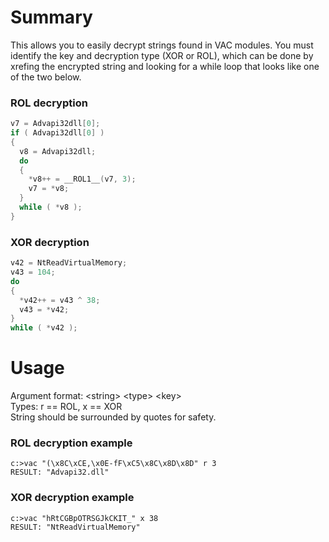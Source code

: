 # Summary
This allows you to easily decrypt strings found in VAC modules. You must identify the key and decryption type (XOR or ROL), 
which can be done by xrefing the encrypted string and looking for a while loop that looks like one of the two below.

### ROL decryption
```C
v7 = Advapi32dll[0];
if ( Advapi32dll[0] )
{
  v8 = Advapi32dll;
  do
  {
    *v8++ = __ROL1__(v7, 3);
    v7 = *v8;
  }
  while ( *v8 );
}
```

### XOR decryption
```C
v42 = NtReadVirtualMemory;
v43 = 104;
do
{
  *v42++ = v43 ^ 38;
  v43 = *v42;
}
while ( *v42 );
```

# Usage
Argument format: \<string\> \<type\> \<key\> </br>
Types: r == ROL, x == XOR </br>
String should be surrounded by quotes for safety.

### ROL decryption example
```
c:>vac "(\x8C\xCE,\x0E-fF\xC5\x8C\x8D\x8D" r 3
RESULT: "Advapi32.dll"
```

### XOR decryption example
```
c:>vac "hRtCGBpOTRSGJkCKIT_" x 38
RESULT: "NtReadVirtualMemory"
```




